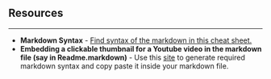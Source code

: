 ## Resources
---
* __Markdown Syntax__ - [Find syntax of the markdown in this cheat sheet.](https://github.com/adam-p/markdown-here/wiki/Markdown-Cheatsheet)
* __Embedding a clickable thumbnail for a Youtube video in the markdown file (say in Readme.markdown)__ - Use this [site](http://embedyoutube.org/) to generate required markdown syntax and copy paste it inside your markdown file.
